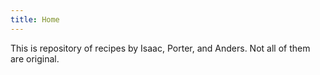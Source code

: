 ```yaml
---
title: Home
---
```


This is repository of recipes by Isaac, Porter, and Anders. Not all of them are original.

